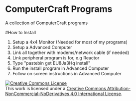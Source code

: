 # ComputerCraft Programs
A collection of ComputerCraft programs

#How to Install
1. Setup a 4x4 Monitor (Needed for most of my programs)
2. Setup a Advanced Computer
3. Link all together with modems/network cable (if needed)
4. Link peripheral program is for, e.g Reactor
5. Type "pastebin get EU8Ja3Hq install"
6. Run the install program in Advanced Computer
7. Follow on screen instructions in Advanced Computer

<a rel="license" href="http://creativecommons.org/licenses/by-nc-nd/4.0/"><img alt="Creative Commons License" style="border-width:0" src="https://i.creativecommons.org/l/by-nc-nd/4.0/88x31.png" /></a><br />This work is licensed under a <a rel="license" href="http://creativecommons.org/licenses/by-nc-nd/4.0/">Creative Commons Attribution-NonCommercial-NoDerivatives 4.0 International License</a>.
